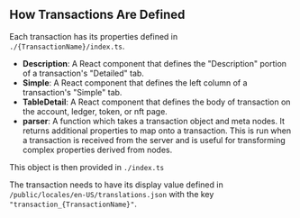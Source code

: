 ## How Transactions Are Defined

Each transaction has its properties defined in `./{TransactionName}/index.ts`.

- **Description**: A React component that defines the "Description" portion of a transaction's "Detailed" tab.
- **Simple**: A React component that defines the left column of a transaction's "Simple" tab.
- **TableDetail**: A React component that defines the body of transaction on the account, ledger, token, or nft page.
- **parser**: A function which takes a transaction object and meta nodes. It returns additional properties to map onto a transaction.
  This is run when a transaction is received from the server and is useful for transforming complex properties derived from nodes.

This object is then provided in `./index.ts`

The transaction needs to have its display value defined in `/public/locales/en-US/translations.json` with the key
`"transaction_{TransactionName}"`.
